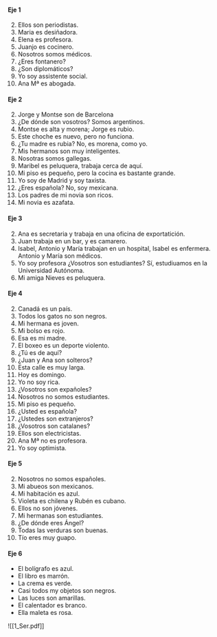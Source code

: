 #### Eje 1
2) Ellos son periodistas.
3) Maria es desiñadora.
4) Elena es profesora.
5) Juanjo es cocinero.
6) Nosotros somos médicos.
7) ¿Eres fontanero?
8) ¿Son diplomáticos?
9) Yo soy assistente social.
10) Ana Mª es abogada.

#### Eje 2
2) Jorge y Montse son de Barcelona
3) ¿De dónde son vosotros? Somos argentinos.
4) Montse es alta y morena; Jorge es rubio.
5) Este choche es nuevo, pero no funciona.
6) ¿Tu madre es rubia? No, es morena, como yo.
7) Mis hermanos son muy inteligentes.
8) Nosotras somos gallegas.
9) Maribel es peluquera, trabaja cerca de aquí.
10) Mi piso es pequeño, pero la cocina es bastante grande.
11) Yo soy de Madrid y soy taxista.
12) ¿Eres española? No, soy mexicana.
13) Los padres de mi novia son ricos.
14) Mi novia es azafata.

#### Eje 3
2) Ana es secretaria y trabaja en una oficina de exportatición.
3) Juan trabaja en un bar, y es camarero.
4) Isabel, Antonio y María trabajan en un hospital, Isabel es enfermera. Antonio y María son médicos.
5) Yo soy profesora ¿Vosotros son estudiantes? Sí, estudiuamos en la Universidad Autónoma.
6) Mi amiga Nieves es peluquera.

#### Eje 4
2) Canadá es un país.
3) Todos los gatos no son negros.
4) Mi hermana es joven.
5) Mi bolso es rojo.
6) Esa es mi madre.
7) El boxeo es un deporte violento.
8) ¿Tú es de aquí?
9) ¿Juan y Ana son solteros?
10) Esta calle es muy larga.
11) Hoy es domingo.
12) Yo no soy rica.
13) ¿Vosotros son expañoles?
14) Nosotros no somos estudiantes.
15) Mi piso es pequeño.
16) ¿Usted es española?
17) ¿Ustedes son extranjeros?
18) ¿Vosotros son catalanes?
19) Ellos son electricistas.
20) Ana Mª no es profesora.
21) Yo soy optimista.

#### Eje 5
2) Nosotros no somos españoles.
3) Mi abueos son mexicanos.
4) Mi habitación es azul.
5) Violeta es chilena y Rubén es cubano.
6) Ellos no son jóvenes.
7) Mi hermanas son estudiantes.
8) ¿De dónde eres Ángel? 
9) Todas las verduras son buenas.
10) Tío eres muy guapo.

#### Eje 6
-  El bolígrafo  es azul.
-  El libro es marrón.
-  La crema es verde. 
- Casi todos my objetos son negros.
- Las luces son amarillas.
- El calentador es branco.
- Ella maleta es rosa.

![[1_Ser.pdf]]